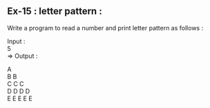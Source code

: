 ## Ex-15 : letter pattern  : 

Write a program to read a number and print letter pattern as follows :  

Input :   
5  
=> Output  :  

A  
B B  
C C C  
D D D D  
E E E E E  